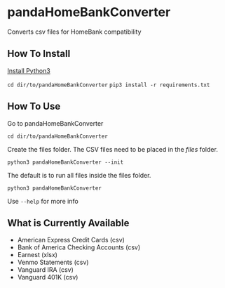 # pandaHomeBankConverter
Converts csv files for HomeBank compatibility

## How To Install
[Install Python3](https://www.python.org/ "Python Homepage")

`cd dir/to/pandaHomeBankConverter`
`pip3 install -r requirements.txt`

## How To Use

Go to pandaHomeBankConverter

`cd dir/to/pandaHomeBankConverter`

Create the files folder. The CSV files need to be placed in the *files* folder.

`python3 pandaHomeBankConverter --init`

 The default is to run all files inside the files folder.

`python3 pandaHomeBankConverter`

Use `--help` for more info


## What is Currently Available
* American Express Credit Cards (csv)
* Bank of America Checking Accounts (csv)
* Earnest (xlsx)
* Venmo Statements (csv)
* Vanguard IRA (csv)
* Vanguard 401K (csv)
